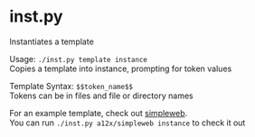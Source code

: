 inst.py
=======

Instantiates a template

Usage: `./inst.py template instance`  
Copies a template into instance, prompting for token values

Template Syntax: `$$token_name$$`  
Tokens can be in files and file or directory names

For an example template, check out [simpleweb](https://github.com/a12x/simpleweb).  
You can run `./inst.py a12x/simpleweb instance` to check it out
